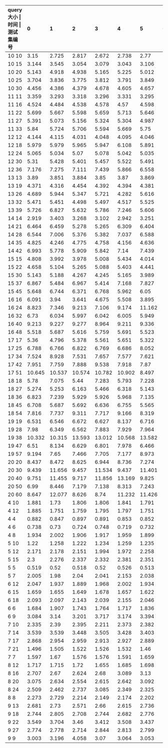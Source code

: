 | query大小 \| 时间 \| 测试集编号 |0|1|2|3|4|5|6|7|8|9|avg |
| :-- | :-- | :-- | :-- | :-- | :-- | :-- | :-- | :-- | :-- | :-- | :-- |
| 10 10|3.15|2.725|2.817|2.672|2.738|2.77|2.786|2.789|2.809|2.774|2.803 | 
| 10 15|3.144|3.545|3.054|3.079|3.043|3.106|3.094|3.096|3.102|3.03|3.1293 | 
| 10 20|5.143|4.918|4.938|5.165|5.225|5.012|5.069|5.012|4.97|5.066|5.0518 | 
| 10 25|3.704|3.836|3.775|3.812|3.791|3.849|3.812|3.838|3.769|3.713|3.7899 | 
| 10 30|4.456|4.386|4.379|4.678|4.605|4.657|4.649|4.589|4.599|4.605|4.5603 | 
| 11 11|3.359|3.293|3.318|3.296|3.331|3.295|3.281|3.339|3.23|3.283|3.3025 | 
| 11 16|4.524|4.484|4.538|4.578|4.57|4.598|4.569|4.555|4.601|4.648|4.5665 | 
| 11 22|5.699|5.667|5.598|5.659|5.713|5.646|5.629|5.66|5.649|5.758|5.6678 | 
| 11 27|5.391|5.073|5.156|5.324|5.304|4.987|5.112|5.141|5.215|5.443|5.2146 | 
| 11 33|5.84|5.724|5.706|5.594|5.669|5.75|5.641|5.702|5.728|5.645|5.6999 | 
| 12 12|4.144|4.115|4.031|4.048|4.095|4.046|4.17|4.119|4.082|3.959|4.0809 | 
| 12 18|5.979|5.979|5.965|5.947|6.108|5.891|6.009|5.953|5.914|5.972|5.9717 | 
| 12 24|5.065|5.034|5.07|5.078|5.042|5.035|5.026|5.07|5.053|5.087|5.056 | 
| 12 30|5.31|5.428|5.401|5.457|5.522|5.491|5.488|5.286|5.345|5.321|5.4049 | 
| 12 36|7.176|7.275|7.111|7.439|5.866|6.558|5.772|5.768|5.774|5.757|6.4496 | 
| 13 13|3.89|3.851|3.884|3.85|3.87|3.869|3.828|3.856|3.878|3.926|3.8702 | 
| 13 19|4.371|4.316|4.454|4.392|4.394|4.381|4.464|4.454|4.28|5.647|4.5153 | 
| 13 26|4.689|5.944|5.347|5.721|4.282|5.616|5.613|5.533|4.465|4.124|5.1334 | 
| 13 32|5.471|5.451|4.498|5.497|4.517|5.525|4.528|4.454|5.231|4.56|4.9732 | 
| 13 39|5.726|6.827|5.632|5.786|7.246|5.606|6.858|6.845|6.807|5.797|6.313 | 
| 14 14|2.919|3.403|3.268|3.102|2.942|3.251|2.743|3.346|2.886|3.332|3.1192 | 
| 14 21|6.464|6.459|5.278|5.265|6.309|6.404|5.061|6.325|5.231|6.331|5.9127 | 
| 14 28|6.544|7.006|5.376|5.382|7.037|6.588|6.589|5.133|5.655|5.557|6.0867 | 
| 14 35|4.825|4.246|4.775|4.758|4.156|4.636|4.078|4.758|4.133|4.824|4.5189 | 
| 14 42|6.993|5.778|5.909|5.842|7.14|7.439|7.209|7.244|7.21|5.947|6.6711 | 
| 15 15|4.808|3.992|3.978|5.008|5.434|4.014|4.771|4.027|4.706|4.016|4.4754 | 
| 15 22|4.658|5.104|5.265|5.088|5.403|4.441|5.299|5.24|4.303|4.391|4.9192 | 
| 15 30|5.143|5.188|4.267|4.245|5.165|3.989|5.107|5.058|4.245|5.251|4.7658 | 
| 15 37|6.867|5.484|6.967|5.414|7.168|7.827|5.548|6.678|6.825|6.614|6.5392 | 
| 15 45|5.648|6.744|6.371|6.768|5.962|6.05|6.776|5.954|5.526|5.455|6.1254 | 
| 16 16|6.091|3.94|3.641|4.675|5.508|3.895|3.938|4.673|4.575|3.987|4.4923 | 
| 16 24|8.823|7.346|9.213|7.106|9.174|11.162|7.167|9.763|7.351|7.159|8.4264 | 
| 16 32|6.73|6.034|5.997|6.042|6.005|5.949|6.496|5.882|5.816|5.981|6.0932 | 
| 16 40|9.213|9.227|9.277|8.964|9.211|9.336|9.203|8.588|9.357|9.242|9.1618 | 
| 16 48|5.518|5.687|5.616|5.759|5.691|5.523|5.468|5.638|5.537|5.436|5.5873 | 
| 17 17|5.36|4.796|5.378|5.561|5.651|5.322|5.397|5.487|5.509|5.442|5.3903 | 
| 17 25|6.788|6.766|6.822|6.769|6.686|8.052|6.868|6.901|6.849|6.805|6.9306 | 
| 17 34|7.524|8.928|7.531|7.657|7.577|7.621|7.537|8.606|7.646|7.701|7.8328 | 
| 17 42|7.951|7.759|7.888|9.538|7.918|7.87|7.735|8.029|7.901|8.099|8.0688 | 
| 17 51|10.645|10.537|10.574|10.782|10.902|8.497|8.613|10.686|10.805|8.687|10.0728 | 
| 18 18|5.78|7.075|5.44|7.283|5.793|7.228|5.875|7.014|7.097|5.723|6.4308 | 
| 18 27|5.274|5.253|6.163|5.466|6.318|5.143|6.266|5.247|5.111|5.105|5.5346 | 
| 18 36|6.823|7.239|5.929|5.926|5.968|7.135|5.954|7.286|7.145|5.963|6.5368 | 
| 18 45|6.708|5.687|5.692|6.636|6.755|5.565|5.606|5.765|6.694|6.465|6.1573 | 
| 18 54|7.816|7.737|9.311|7.717|9.166|8.319|8.381|8.394|8.328|11.232|8.6401 | 
| 19 19|6.531|6.546|6.672|6.627|8.137|6.716|6.394|6.637|6.711|6.773|6.7744 | 
| 19 28|7.98|6.349|6.562|7.883|7.929|7.964|7.955|6.459|7.917|6.502|7.35 | 
| 19 38|10.332|10.315|13.593|13.012|10.568|13.582|10.963|13.696|13.717|10.74|12.0518 | 
| 19 47|6.51|8.134|6.629|6.801|7.978|6.466|6.691|6.537|7.928|6.594|7.0268 | 
| 19 57|9.194|7.65|7.466|7.705|7.177|8.973|7.588|7.725|7.602|7.706|7.8786 | 
| 20 20|8.437|8.472|8.625|6.944|8.736|7.274|8.939|7.684|6.894|9.158|8.1163 | 
| 20 30|9.439|11.656|9.457|11.534|9.437|11.401|9.094|9.284|11.429|9.445|10.2176 | 
| 20 40|9.751|11.455|9.717|11.856|13.169|9.825|11.808|11.834|9.668|11.65|11.0733 | 
| 20 50|6.99|8.446|7.179|7.138|8.313|7.243|7.334|8.918|7.224|9.797|7.8582 | 
| 20 60|8.647|12.077|8.626|8.74|11.232|11.426|9.773|10.012|10.059|10.011|10.0603 | 
| 4 10|1.881|1.73|1.806|1.806|1.841|1.791|1.862|1.832|1.865|1.867|1.8281 | 
| 4 12|1.885|1.751|1.759|1.795|1.797|1.751|1.695|1.721|1.828|1.844|1.7826 | 
| 4 4|0.882|0.847|0.897|0.891|0.853|0.852|0.892|0.887|0.928|0.888|0.8817 | 
| 4 6|0.738|0.73|0.724|0.748|0.719|0.732|0.721|0.693|0.721|0.729|0.7255 | 
| 4 8|1.934|2.002|1.906|1.917|1.959|1.899|1.907|2|1.924|1.913|1.9361 | 
| 5 10|1.22|1.258|1.222|1.234|1.259|1.235|1.235|1.247|1.18|1.239|1.2329 | 
| 5 12|2.171|2.178|2.151|1.994|1.972|2.258|1.983|2.2|2.016|2.027|2.095 | 
| 5 15|2.3|2.276|2.337|2.332|2.381|2.351|2.192|2.206|2.163|2.153|2.2691 | 
| 5 5|0.519|0.52|0.518|0.52|0.526|0.513|0.527|0.513|0.509|0.515|0.518 | 
| 5 7|2.005|1.98|2.04|2.041|2.153|2.038|1.97|2.057|1.936|1.977|2.0197 | 
| 6 12|2.047|1.937|1.889|1.968|2.002|1.934|1.916|1.948|2.052|2.004|1.9697 | 
| 6 15|1.659|1.655|1.649|1.678|1.657|1.622|1.659|1.627|1.629|1.682|1.6517 | 
| 6 18|2.093|2.097|2.143|2.039|2.155|2.046|2.063|2.123|2.042|1.994|2.0795 | 
| 6 6|1.684|1.907|1.743|1.764|1.717|1.836|1.682|1.786|1.728|1.761|1.7608 | 
| 6 9|3.084|3.14|3.201|3.717|3.174|3.394|3.347|3.397|3.218|3.202|3.2874 | 
| 7 10|2.335|2.39|2.395|2.211|2.373|2.382|2.388|2.361|2.381|2.163|2.3379 | 
| 7 14|3.539|3.539|3.448|3.505|3.428|3.403|3.564|3.348|3.576|3.572|3.4922 | 
| 7 17|2.868|2.954|2.959|2.913|2.927|2.889|2.948|2.942|2.809|2.856|2.9065 | 
| 7 21|1.496|1.505|1.522|1.526|1.532|1.46|1.47|1.519|1.533|1.616|1.5179 | 
| 7 7|1.597|1.67|1.576|1.576|1.591|1.659|1.567|1.57|1.612|1.62|1.6038 | 
| 8 12|1.717|1.715|1.72|1.655|1.685|1.698|1.716|1.777|1.401|1.429|1.6513 | 
| 8 16|2.707|2.67|2.624|2.68|3.089|3.13|3.075|3.14|2.749|3.124|2.8988 | 
| 8 20|3.075|2.634|2.554|2.615|2.642|3.092|2.585|3.043|2.623|2.607|2.747 | 
| 8 24|2.509|2.462|2.737|3.085|2.349|2.325|2.441|2.244|2.441|2.466|2.5059 | 
| 8 8|2.273|2.729|2.214|2.149|2.174|2.202|2.153|2.177|2.235|2.164|2.247 | 
| 9 13|2.681|2.73|2.571|2.66|2.615|2.736|2.548|2.491|2.489|2.672|2.6193 | 
| 9 18|2.744|2.805|2.708|2.744|2.682|2.776|2.793|2.806|2.911|2.838|2.7807 | 
| 9 22|3.549|3.704|3.46|3.412|3.508|3.437|3.349|3.375|3.343|3.463|3.46 | 
| 9 27|2.774|2.778|2.714|2.844|2.813|2.799|2.789|2.815|2.816|2.819|2.7961 | 
| 9 9|3.003|3.196|4.058|3.07|3.064|3.053|3.068|3.123|3.149|3.148|3.1932 | 
